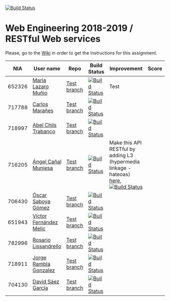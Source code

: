 [![Build Status](https://travis-ci.org/UNIZAR-30246-WebEngineering/lab3-restful-ws.svg?branch=master)](https://travis-ci.org/UNIZAR-30246-WebEngineering/lab3-restful-ws)
# Web Engineering 2018-2019 / RESTful Web services
Please, go to the [Wiki](https://github.com/UNIZAR-30246-WebEngineering/lab3-restful-ws/wiki) in order to get the instructions for this assignment.

| NIA    | User name | Repo | Build Status | Improvement | Score
|--------|-----------|------|--------------|-------------|--------
| 652326 | [Maria Lazaro Muñio](https://github.com/mariaarino93) | [Test branch](https://github.com/mariaarino93/lab3-restful-ws/tree/test) | [![Build Status](https://www.travis-ci.org/mariaarino93/lab2-big-ws.svg?branch=test)](https://travis-ci.com/mariaarino93/lab3-restful-ws) | Test| | |
| 717788 | [Carlos Marañes](https://github.com/carlosmn1997) | [Test branch](https://github.com/carlosmn1997/lab3-restful-ws/tree/test) | [![Build Status](https://travis-ci.org/carlosmn1997/lab3-restful-ws.svg)](https://travis-ci.org/carlosmn1997/lab3-restful-ws) | |
| 718997 | [Abel Chils Trabanco](https://github.com/AbelChT) | [Test branch](https://github.com/AbelChT/lab3-restful-ws/tree/test) | [![Build Status](https://travis-ci.com/AbelChT/lab3-restful-ws.svg?branch=test)](https://travis-ci.com/AbelChT/lab3-restful-ws) |             |
| 716205 | [Ángel Cañal Muniesa](https://github.com/lAngelP) | [Test branch](https://github.com/lAngelP/lab3-restful-ws/tree/test) | [![Build Status](https://www.travis-ci.com/lAngelP/lab3-restful-ws.svg?branch=test)](https://www.travis-ci.com/lAngelP/lab3-restful-ws) | Make this API RESTful by adding L3 (hypermedia linkage - hateoas) [here](https://github.com/lAngelP/lab3-restful-ws/blob/hateoas/README.md), [![Build Status](https://travis-ci.com/lAngelP/lab3-restful-ws.svg?branch=hateoas)](https://github.com/lAngelP/lab3-restful-ws/tree/hateoas) | |
| 706430 | [Óscar Saboya Gómez](https://github.com/oscarsa) | [Test branch](https://github.com/oscarsa/lab3-restful-ws/tree/test) | [![Build Status](https://api.travis-ci.org/oscarsa/lab3-restful-ws.svg?branch=test)](https://travis-ci.org/oscarsa/lab3-restful-ws) | | 
| 651943 | [Víctor Fernández Melic](https://github.com/Melic93) | [Test branch](https://github.com/Melic93/lab3-restful-ws/tree/test) | [![Build Status](https://api.travis-ci.org/Melic93/lab3-restful-ws.svg?branch=test)](https://travis-ci.org/Melic93/lab3-restful-ws) | | 
| 782996 | [Rosario Lissandrello](https://github.com/rslissa)|[Test branch](https://github.com/rslissa/lab3-restful-ws/tree/test)|[![Build Status](https://travis-ci.org/rslissa/lab3-restful-ws.svg?branch=test)](https://travis-ci.org/rslissa/lab3-restful-ws) | | 
| 718911 | [Jorge Rambla Gonzalez](https://github.com/jorgeRambla) | [Test branch](https://github.com/jorgeRambla/lab3-restful-ws/tree/test) | [![Build Status](https://api.travis-ci.org/jorgeRambla/lab3-restful-ws.svg?branch=test)](https://travis-ci.org/jorgeRambla/lab3-restful-ws) | | |
| 704130 | [David Sáez García](https://github.com/davidigea) | [Test branch](https://github.com/davidigea/lab3-restful-ws/tree/test) | [![Build Status](https://api.travis-ci.org/davidigea/lab3-restful-ws.svg?branch=test)](https://travis-ci.org/davidigea/lab3-restful-ws) | | |
